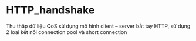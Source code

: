 # HTTP_handshake
Thu thập dữ liệu QoS sử dụng mô hình client – server bắt tay HTTP, sử dụng 2 loại kết nối connection pool và short connection
